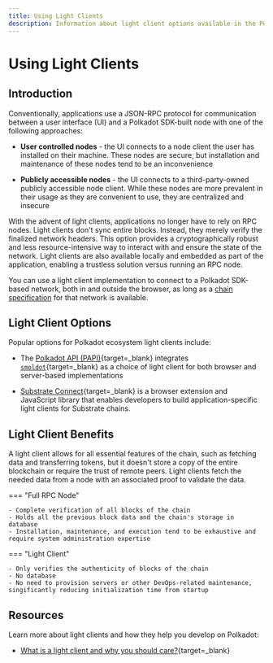 ```yaml
---
title: Using Light Clients
description: Information about light client options available in the Polkadot ecosystem and how they simplify interactions with the network.
---
```

# Using Light Clients

## Introduction

Conventionally, applications use a JSON-RPC protocol for communication between a user interface (UI) and a Polkadot SDK-built node with one of the following approaches:

- **User controlled nodes** - the UI connects to a node client the user has installed on their machine. These nodes are secure, but installation and maintenance of these nodes tend to be an inconvenience

- **Publicly accessible nodes** - the UI connects to a third-party-owned publicly accessible node client. While these nodes are more prevalent in their usage as they are convenient to use, they are centralized and insecure

With the advent of light clients, applications no longer have to rely on RPC nodes. Light clients don't sync entire blocks. Instead, they merely verify the finalized network headers. This option provides a cryptographically robust and less resource-intensive way to interact with and ensure the state of the network. Light clients are also available locally and embedded as part of the application, enabling a trustless solution versus running an RPC node.

<!-- TODO: add link to chain specification when glossary is merged -->
You can use a light client implementation to connect to a Polkadot SDK-based network, both in and outside the browser, as long as a [chain specification]() for that network is available.

## Light Client Options

Popular options for Polkadot ecosystem light clients include:

- The [Polkadot API (PAPI)](https://papi.how/){target=\_blank} integrates [`smoldot`](https://github.com/smol-dot/smoldot){target=\_blank} as a choice of light client for both browser and server-based implementations

- [Substrate Connect](https://github.com/paritytech/substrate-connect){target=\_blank} is a browser extension and JavaScript library that enables developers to build application-specific light clients for Substrate chains.

## Light Client Benefits

A light client allows for all essential features of the chain, such as fetching data and transferring tokens, but it doesn't store a copy of the entire blockchain or require the trust of remote peers. Light clients fetch the needed data from a node with an associated proof to validate the data.

=== "Full RPC Node"

    - Complete verification of all blocks of the chain
    - Holds all the previous block data and the chain's storage in database
    - Installation, maintenance, and execution tend to be exhaustive and require system administration expertise


=== "Light Client"

    - Only verifies the authenticity of blocks of the chain
    - No database
    - No need to provision servers or other DevOps-related maintenance, singificantly reducing initialization time from startup


## Resources

Learn more about light clients and how they help you develop on Polkadot:

- [What is a light client and why you should care?](https://medium.com/paritytech/what-is-a-light-client-and-why-you-should-care-75f813ae2670){target=\_blank}
